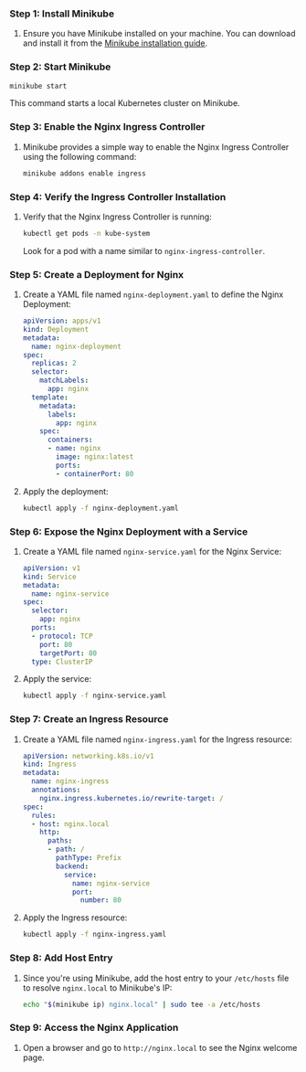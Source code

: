 ### Step 1: Install Minikube
1. Ensure you have Minikube installed on your machine. You can download and install it from the [Minikube installation guide](https://minikube.sigs.k8s.io/docs/start/).

### Step 2: Start Minikube
```bash
minikube start
```
This command starts a local Kubernetes cluster on Minikube.

### Step 3: Enable the Nginx Ingress Controller
1. Minikube provides a simple way to enable the Nginx Ingress Controller using the following command:
   ```bash
   minikube addons enable ingress
   ```

### Step 4: Verify the Ingress Controller Installation
1. Verify that the Nginx Ingress Controller is running:
   ```bash
   kubectl get pods -n kube-system
   ```
   Look for a pod with a name similar to `nginx-ingress-controller`.

### Step 5: Create a Deployment for Nginx
1. Create a YAML file named `nginx-deployment.yaml` to define the Nginx Deployment:
   ```yaml
   apiVersion: apps/v1
   kind: Deployment
   metadata:
     name: nginx-deployment
   spec:
     replicas: 2
     selector:
       matchLabels:
         app: nginx
     template:
       metadata:
         labels:
           app: nginx
       spec:
         containers:
         - name: nginx
           image: nginx:latest
           ports:
           - containerPort: 80
   ```

2. Apply the deployment:
   ```bash
   kubectl apply -f nginx-deployment.yaml
   ```

### Step 6: Expose the Nginx Deployment with a Service
1. Create a YAML file named `nginx-service.yaml` for the Nginx Service:
   ```yaml
   apiVersion: v1
   kind: Service
   metadata:
     name: nginx-service
   spec:
     selector:
       app: nginx
     ports:
     - protocol: TCP
       port: 80
       targetPort: 80
     type: ClusterIP
   ```

2. Apply the service:
   ```bash
   kubectl apply -f nginx-service.yaml
   ```

### Step 7: Create an Ingress Resource
1. Create a YAML file named `nginx-ingress.yaml` for the Ingress resource:
   ```yaml
   apiVersion: networking.k8s.io/v1
   kind: Ingress
   metadata:
     name: nginx-ingress
     annotations:
       nginx.ingress.kubernetes.io/rewrite-target: /
   spec:
     rules:
     - host: nginx.local
       http:
         paths:
         - path: /
           pathType: Prefix
           backend:
             service:
               name: nginx-service
               port:
                 number: 80
   ```

2. Apply the Ingress resource:
   ```bash
   kubectl apply -f nginx-ingress.yaml
   ```

### Step 8: Add Host Entry
1. Since you're using Minikube, add the host entry to your `/etc/hosts` file to resolve `nginx.local` to Minikube's IP:
   ```bash
   echo "$(minikube ip) nginx.local" | sudo tee -a /etc/hosts
   ```

### Step 9: Access the Nginx Application
1. Open a browser and go to `http://nginx.local` to see the Nginx welcome page.

